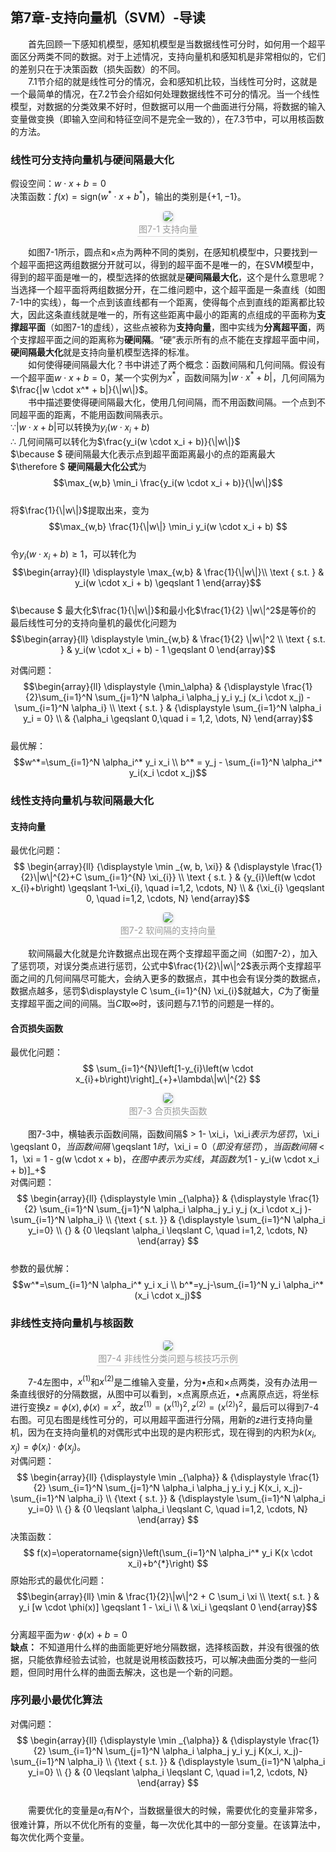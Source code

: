 ﻿## 第7章-支持向量机（SVM）-导读
&emsp;&emsp;首先回顾一下感知机模型，感知机模型是当数据线性可分时，如何用一个超平面区分两类不同的数据。对于上述情况，支持向量机和感知机是非常相似的，它们的差别只在于决策函数（损失函数）的不同。  
&emsp;&emsp;7.1节介绍的就是线性可分的情况，会和感知机比较，当线性可分时，这就是一个最简单的情况，在7.2节会介绍如何处理数据线性不可分的情况。当一个线性模型，对数据的分类效果不好时，但数据可以用一个曲面进行分隔，将数据的输入变量做变换（即输入空间和特征空间不是完全一致的），在7.3节中，可以用核函数的方法。

### 线性可分支持向量机与硬间隔最大化
假设空间：$w \cdot x+b=0$  
决策函数：$f(x) = \text{sign}(w^* \cdot x + b^*)$，输出的类别是$\{+1,-1\}$。
<center><img style="border-radius: 0.3125em;box-shadow: 0 2px 4px 0 rgba(34,36,38,.12),0 2px 10px 0 rgba(34,36,38,.08);" src="../../../PhaseFour/Note/image/7-1-SupportVector.png"><br><div style="color:orange; border-bottom: 1px solid #d9d9d9;display: inline-block;color: #999;padding: 2px;">图7-1 支持向量</div></center>  

&emsp;&emsp;如图7-1所示，圆点和$\times$点为两种不同的类别，在感知机模型中，只要找到一个超平面把这两组数据分开就可以，得到的超平面不是唯一的，在SVM模型中，得到的超平面是唯一的，模型选择的依据就是**硬间隔最大化**，这个是什么意思呢？当选择一个超平面将两组数据分开，在二维问题中，这个超平面是一条直线（如图7-1中的实线），每一个点到该直线都有一个距离，使得每个点到直线的距离都比较大，因此这条直线就是唯一的，所有这些距离中最小的距离的点组成的平面称为**支撑超平面**（如图7-1的虚线），这些点被称为**支持向量**，图中实线为**分离超平面**，两个支撑超平面之间的距离称为**硬间隔**。“硬”表示所有的点不能在支撑超平面中间，**硬间隔最大化**就是支持向量机模型选择的标准。  
&emsp;&emsp;如何使得硬间隔最大化？书中讲述了两个概念：函数间隔和几何间隔。假设有一个超平面$w \cdot x + b =0$，某一个实例为$x^*$，函数间隔为$|w \cdot x^* + b|$，几何间隔为$\frac{|w \cdot x^* + b|}{\|w\|}$。  
&emsp;&emsp;书中描述要使得硬间隔最大化，使用几何间隔，而不用函数间隔。一个点到不同超平面的距离，不能用函数间隔表示。  
$\because |w \cdot x + b|$可以转换为$y_i(w \cdot x_i + b)$  
$\therefore$ 几何间隔可以转化为$\frac{y_i(w \cdot x_i + b)}{\|w\|}$  
$\because $ 硬间隔最大化表示点到超平面距离最小的点的距离最大  
$\therefore $ **硬间隔最大化公式**为$$\max_{w,b} \min_i \frac{y_i(w \cdot x_i + b)}{\|w\|}$$  
将$\frac{1}{\|w\|}$提取出来，变为$$\max_{w,b} \frac{1}{\|w\|} \min_i y_i(w \cdot x_i + b) $$  
令$y_i(w \cdot x_i + b) \geqslant 1$，可以转化为$$\begin{array}{ll}
\displaystyle \max_{w,b} & \frac{1}{\|w\|}\\ 
\text { s.t. } & y_i(w \cdot x_i + b) \geqslant 1
\end{array}$$  
$\because $ 最大化$\frac{1}{\|w\|}$和最小化$\frac{1}{2} \|w\|^2$是等价的  
最后线性可分的支持向量机的最优化问题为$$\begin{array}{ll}
\displaystyle \min_{w,b} & \frac{1}{2} \|w\|^2 \\ 
\text { s.t. } & y_i(w \cdot x_i + b) - 1 \geqslant 0
\end{array}$$  

对偶问题：$$\begin{array}{ll}
\displaystyle {\min_\alpha} & {\displaystyle \frac{1}{2}\sum_{i=1}^N \sum_{j=1}^N \alpha_i \alpha_j y_i y_j (x_i \cdot x_j) - \sum_{i=1}^N \alpha_i} \\
\text { s.t. } & {\displaystyle \sum_{i=1}^N \alpha_i y_i = 0} \\
& {\alpha_i \geqslant 0,\quad i = 1,2, \dots, N}
\end{array}$$  
最优解：$$w^*=\sum_{i=1}^N \alpha_i^* y_i x_i \\ b^* = y_j - \sum_{i=1}^N \alpha_i^* y_i(x_i \cdot x_j)$$  

### 线性支持向量机与软间隔最大化
#### 支持向量
最优化问题：  
$$
\begin{array}{ll}
{\displaystyle \min _{w, b, \xi}} & {\displaystyle \frac{1}{2}\|w\|^{2}+C \sum_{i=1}^{N} \xi_{i}} \\ 
\text { s.t. } & {y_{i}\left(w \cdot x_{i}+b\right) \geqslant 1-\xi_{i}, \quad i=1,2, \cdots, N} \\ 
& {\xi_{i} \geqslant 0, \quad i=1,2, \cdots, N}
\end{array}$$
<center><img style="border-radius: 0.3125em;box-shadow: 0 2px 4px 0 rgba(34,36,38,.12),0 2px 10px 0 rgba(34,36,38,.08);" src="../../../PhaseFour/Note/image/7-2-SoftMarginSupportVector.png"><br><div style="color:orange; border-bottom: 1px solid #d9d9d9;display: inline-block;color: #999;padding: 2px;">图7-2 软间隔的支持向量</div></center>  

&emsp;&emsp;软间隔最大化就是允许数据点出现在两个支撑超平面之间（如图7-2），加入了惩罚项，对误分类点进行惩罚，公式中$\frac{1}{2}\|w\|^2$表示两个支撑超平面之间的几何间隔尽可能大，会纳入更多的数据点，其中也会有误分类的数据点，数据点越多，惩罚$\displaystyle C \sum_{i=1}^{N} \xi_{i}$就越大，$C$为了衡量支撑超平面之间的间隔。当$C$取$\infty$时，该问题与7.1节的问题是一样的。

#### 合页损失函数
最优化问题：$$
\sum_{i=1}^{N}\left[1-y_{i}\left(w \cdot x_{i}+b\right)\right]_{+}+\lambda\|w\|^{2}
$$  
<center><img style="border-radius: 0.3125em;box-shadow: 0 2px 4px 0 rgba(34,36,38,.12),0 2px 10px 0 rgba(34,36,38,.08);" src="../../../PhaseFour/Note/image/7-3-HingeLossFunction.png"><br><div style="color:orange; border-bottom: 1px solid #d9d9d9;display: inline-block;color: #999;padding: 2px;">图7-3 合页损失函数</div></center>  

&emsp;&emsp;图7-3中，横轴表示函数间隔，函数间隔$ > 1- \xi_i$，$\xi_i$表示为惩罚，$\xi_i \geqslant 0$，当函数间隔$ \geqslant 1$时，$\xi_i = 0$（即没有惩罚），当函数间隔$ < 1$，$\xi = 1 - g(w \cdot x + b)$，在图中表示为实线，其函数为$[1 - y_i(w \cdot x_i + b)]_+$  
对偶问题：  
$$
\begin{array}{ll}
{\displaystyle \min _{\alpha}} & {\displaystyle \frac{1}{2} \sum_{i=1}^N \sum_{j=1}^N \alpha_i \alpha_j y_i y_j (x_i \cdot x_j )-\sum_{i=1}^N \alpha_i} \\ 
{\text { s.t. }} & {\displaystyle \sum_{i=1}^N \alpha_i y_i=0} \\ 
{} & {0 \leqslant \alpha_i \leqslant C, \quad i=1,2, \cdots, N}
\end{array}
$$  
参数的最优解：
$$w^*=\sum_{i=1}^N \alpha_i^* y_i x_i \\ 
b^*=y_j-\sum_{i=1}^N y_i \alpha_i^*(x_i \cdot x_j)$$  

### 非线性支持向量机与核函数
<center><img style="border-radius: 0.3125em;box-shadow: 0 2px 4px 0 rgba(34,36,38,.12),0 2px 10px 0 rgba(34,36,38,.08);" src="../../../PhaseFour/Note/image/7-4-NonlinearClassificationProblems&ExamplesOfKernelSkill.png"><br><div style="color:orange; border-bottom: 1px solid #d9d9d9;display: inline-block;color: #999;padding: 2px;">图7-4 非线性分类问题与核技巧示例</div></center>

&emsp;&emsp;7-4左图中，$x^{(1)}$和$x^{(2)}$是二维输入变量，分为$\bullet$点和$\times$点两类，没有办法用一条直线很好的分隔数据，从图中可以看到，$\times$点离原点近，$\bullet$点离原点远，将坐标进行变换$z=\phi(x),\phi(x)=x^2$，故$z^{(1)}={(x^{(1)})}^2, z^{(2)}={(x^{(2)})}^2$，最后可以得到7-4右图。可见右图是线性可分的，可以用超平面进行分隔，用新的$z$进行支持向量机，因为在支持向量机的对偶形式中出现的是内积形式，现在得到的内积为$k(x_i,x_j)=\phi(x_i) \cdot \phi(x_j)$。  
对偶问题：$$
\begin{array}{ll}
{\displaystyle \min _{\alpha}} & {\displaystyle \frac{1}{2} \sum_{i=1}^N \sum_{j=1}^N \alpha_i \alpha_j y_i y_j K(x_i, x_j)-\sum_{i=1}^N \alpha_i} \\ 
{\text { s.t. }} & {\displaystyle \sum_{i=1}^N \alpha_i y_i=0} \\ 
{} & {0 \leqslant \alpha_i \leqslant C, \quad i=1,2, \cdots, N}
\end{array}
$$
决策函数：$$
f(x)=\operatorname{sign}\left(\sum_{i=1}^N \alpha_i^* y_i K(x \cdot x_i)+b^{*}\right)
$$
原始形式的最优化问题：$$\begin{array}{ll} 
\min & \frac{1}{2}\|w\|^2 + C \sum_i \xi \\
\text{ s.t. } & y_i [w \cdot \phi(x)] \geqslant 1 - \xi_i \\
& \xi_i \geqslant 0
\end{array}$$  
分离超平面为$w \cdot \phi(x) + b = 0$  
**缺点：** 不知道用什么样的曲面能更好地分隔数据，选择核函数，并没有很强的依据，只能依靠经验去试验，也就是说用核函数技巧，可以解决曲面分类的一些问题，但同时用什么样的曲面去解决，这也是一个新的问题。  

### 序列最小最优化算法
对偶问题：$$
\begin{array}{ll}
{\displaystyle \min _{\alpha}} & {\displaystyle \frac{1}{2} \sum_{i=1}^N \sum_{j=1}^N \alpha_i \alpha_j y_i y_j K(x_i, x_j)-\sum_{i=1}^N \alpha_i} \\ 
{\text { s.t. }} & {\displaystyle \sum_{i=1}^N \alpha_i y_i=0} \\ 
{} & {0 \leqslant \alpha_i \leqslant C, \quad i=1,2, \cdots, N}
\end{array}
$$  
&emsp;&emsp;需要优化的变量是$\alpha_i$有$N$个，当数据量很大的时候，需要优化的变量非常多，很难计算，所以不优化所有的变量，每一次优化其中的一部分变量。在该算法中，每次优化两个变量。
